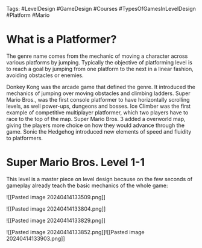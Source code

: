 Tags: #LevelDesign #GameDesign #Courses #TypesOfGamesInLevelDesign #Platform #Mario


# What is a Platformer?
The genre name comes from the mechanic of moving a character across various platforms by jumping. Typically the objective of platforming level is to reach a goal by jumping from one platform to the next in a linear fashion, avoiding obstacles or enemies.

Donkey Kong was the arcade game that defined the genre. It introduced the mechanics of jumping over moving obstacles and climbing ladders. Super Mario Bros., was the first console platformer to have horizontally scrolling levels, as well power-ups, dungeons and bosses. Ice Climber was the first example of competitive multiplayer platformer, which two players have to race to the top of the map. Super Mario Bros. 3 added a overworld map, giving the players more choice on how they would advance through the game. Sonic the Hedgehog introduced new elements of speed and fluidity to platformers.

# Super Mario Bros. Level 1-1
This level is a master piece on level design because on the few seconds of gameplay already teach the basic mechanics of the whole game:

![[Pasted image 20240414133509.png]]

![[Pasted image 20240414133804.png]]

![[Pasted image 20240414133829.png]]

![[Pasted image 20240414133852.png]]![[Pasted image 20240414133903.png]]